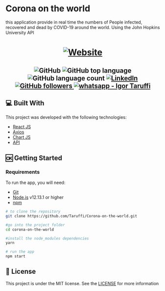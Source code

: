 # Corona on the world
this application provide in real time the numbers of People infected, recovered and dead by COVID-19 around the world.
Using the John Hopkins University API

<h1 align="center">
 <a href="https://taruffi.github.io/Corona-on-the-world" target="_blank">
<img alt="Website" src="https://img.shields.io/badge/Website-Online-brightgreen?style=for-the-badge&logo=appveyor">
</a>
</h1>
   
<h2 align="center">
<img alt="GitHub" src="https://img.shields.io/github/license/Taruffi/Corona-on-the-world?style=flat-square">
 
 <img alt="GitHub top language" src="https://img.shields.io/github/languages/top/Taruffi/Corona-on-the-world?style=flat-square">
 
 <img alt="GitHub language count" src="https://img.shields.io/github/languages/count/Taruffi/Corona-on-the-world?style=flat-square">
 
 <a href="https://www.linkedin.com/in/igor-taruffi/" target="_blank">
  <img alt="Linkedln" src="https://img.shields.io/badge/Linkedin--%23F8952D?style=social&logo=linkedin">
 </a>

<a href="https://github.com/Taruffi" target="_blank" >
  <img alt="GitHub followers" src="https://img.shields.io/github/followers/Taruffi?label=Taruffi&style=social">
 </a>

<a href="https://api.whatsapp.com/send?phone=5581998054079" target="_blank" >
  <img alt="whatsapp - Igor Taruffi" src="https://img.shields.io/badge/Whatsapp--%23F8952D?style=social&logo=whatsapp">
 </a>
</h2>



## :computer: Built With
This project was developed with the following technologies:

 * [React JS](https://reactjs.org/)
 * [Axios](https://github.com/axios/axios/)
 * [Chart JS](https://www.chartjs.org/)
 * [API](https://github.com/mathdroid/covid-19-api/)
 
 
 
## :ok: Getting Started

### Requirements

To run the app, you will need:
* [Git](https://git-scm.com)
* [Node.js](https://nodejs.org/) v12.13.1 or higher
* [npm](https://www.npmjs.com/) 



```bash
# to clone the repository
git clone https://github.com/Taruffi/Corona-on-the-world.git

#go into the project folder 
cd corona-on-the-world

#install the node_modules dependencies
yarn

# run the app
npm start

```


## :page_facing_up: License

This project is under the MIT license. See the [LICENSE](https://github.com/Taruffi/Corona-on-the-world/blob/master/LICENSE) for more information
